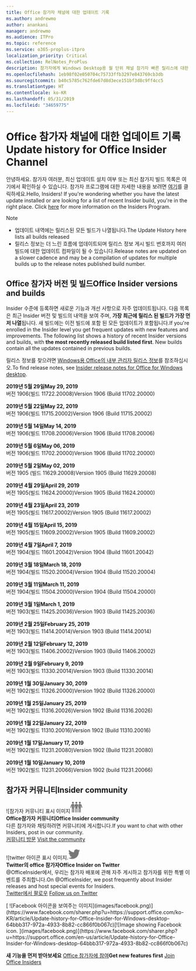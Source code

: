 ```yaml
---
title: Office 참가자 채널에 대한 업데이트 기록
ms.author: andrewmo
author: anankani
manager: andrewmo
ms.audience: ITPro
ms.topic: reference
ms.service: o365-proplus-itpro
localization_priority: Critical
ms.collection: RelNotes_ProPlus
description: 참가자에게 Windows Desktop용 월 단위 채널 참가자 빠른 릴리스에 대한 업데이트 내역을 제공합니다.
ms.openlocfilehash: 1eb98f02e050704c75733ffb3297e843769cb3db
ms.sourcegitcommit: b40c5785c762fde67d8d3ece151bf3d8c9ff4cc5
ms.translationtype: HT
ms.contentlocale: ko-KR
ms.lasthandoff: 05/31/2019
ms.locfileid: "34659775"
---
```

# <a name="update-history-for-office-insider-channel"></a><span data-ttu-id="fac23-103">Office 참가자 채널에 대한 업데이트 기록</span><span class="sxs-lookup"><span data-stu-id="fac23-103">Update history for Office Insider Channel</span></span>

<span data-ttu-id="fac23-p101">안녕하세요. 참가자 여러분, 최신 업데이트 설치 여부 또는 최신 참가지 빌드 목록은 여기에서 확인하실 수 있습니다. 참가자 프로그램에 대한 자세한 내용을 보려면 [여기](https://insider.office.com/)를 클릭하세요.</span><span class="sxs-lookup"><span data-stu-id="fac23-p101">Hello, Insiders! If you're wondering whether you have the latest update installed or are looking for a list of recent Insider build, you're in the right place. Click [here](https://insider.office.com/) for more information on the Insiders Program.</span></span>

> [!NOTE]
> - <span data-ttu-id="fac23-107">업데이트 내역에는 릴리스된 모든 빌드가 나열됩니다.</span><span class="sxs-lookup"><span data-stu-id="fac23-107">The Update History here lists all builds released</span></span>
> - <span data-ttu-id="fac23-108">릴리스 정보는 더 느린 흐름에 업데이트되며 릴리스 정보 게시 빌드 번호까지 여러 빌드에 대한 업데이트 컴파일이 될 수 있습니다.</span><span class="sxs-lookup"><span data-stu-id="fac23-108">Release notes are updated on a slower cadence and may be a compilation of updates for multiple builds up to the release notes published build number.</span></span>



## <a name="office-insider-versions-and-builds"></a><span data-ttu-id="fac23-109">Office 참가자 버전 및 빌드</span><span class="sxs-lookup"><span data-stu-id="fac23-109">Office Insider versions and builds</span></span>

<span data-ttu-id="fac23-p102">Insider 수준에 등록하면 새로운 기능과 개선 사항으로 자주 업데이트됩니다. 다음 목록은 최근 Insider 버전 및 빌드의 내역을 보여 주며, **가장 최근에 릴리스 된 빌드가 가장 먼저 나열**됩니다. 새 빌드에는 이전 빌드에 포함 된 모든 업데이트가 포함됩니다.</span><span class="sxs-lookup"><span data-stu-id="fac23-p102">If you're enrolled in the Insider level you get frequent updates with new features and improvements. The following list shows a history of recent Insider versions and builds, with **the most recently released build listed first**. New builds contain all the updates contained in previous builds.</span></span> 

<span data-ttu-id="fac23-113">릴리스 정보를 찾으려면 [Windows용 Office의 내부 관리자 릴리스 정보](https://docs.microsoft.com/ko-KR/OfficeUpdates/release-notes-office-insider)를 참조하십시오.</span><span class="sxs-lookup"><span data-stu-id="fac23-113">To find release notes, see [Insider release notes for Office for Windows desktop](https://docs.microsoft.com/en-us/OfficeUpdates/release-notes-office-insider).</span></span>

[//]: # (제거하지 마십시오)


<span data-ttu-id="fac23-115">**2019년 5월 29일**</span><span class="sxs-lookup"><span data-stu-id="fac23-115">**May 29, 2019**</span></span><br/>
<span data-ttu-id="fac23-116">버전 1906(빌드 11722.20008)</span><span class="sxs-lookup"><span data-stu-id="fac23-116">Version 1906 (Build 11702.20000)</span></span><br/>

<span data-ttu-id="fac23-117">**2019년 5월 22일**</span><span class="sxs-lookup"><span data-stu-id="fac23-117">**May 22, 2019**</span></span><br/> <span data-ttu-id="fac23-118">버전 1906(빌드 11715.20002)</span><span class="sxs-lookup"><span data-stu-id="fac23-118">Version 1906 (Build 11715.20002)</span></span><br/> 

<span data-ttu-id="fac23-119">**2019년 5월 14일**</span><span class="sxs-lookup"><span data-stu-id="fac23-119">**May 14, 2019**</span></span><br/> <span data-ttu-id="fac23-120">버전 1906(빌드 11708.20006)</span><span class="sxs-lookup"><span data-stu-id="fac23-120">Version 1906 (Build 11708.20006)</span></span><br/>

<span data-ttu-id="fac23-121">**2019년 5월 6일**</span><span class="sxs-lookup"><span data-stu-id="fac23-121">**May 06, 2019**</span></span><br/>
<span data-ttu-id="fac23-122">버전 1906(빌드 11702.20000)</span><span class="sxs-lookup"><span data-stu-id="fac23-122">Version 1906 (Build 11702.20000)</span></span><br/>

<span data-ttu-id="fac23-123">**2019년 5월 2일**</span><span class="sxs-lookup"><span data-stu-id="fac23-123">**May 02, 2019**</span></span><br/>
<span data-ttu-id="fac23-124">버전 1905 (빌드 11629.20008)</span><span class="sxs-lookup"><span data-stu-id="fac23-124">Version 1905 (Build 11629.20008)</span></span><br/>

<span data-ttu-id="fac23-125">**2019년 4월 29일**</span><span class="sxs-lookup"><span data-stu-id="fac23-125">**April 29, 2019**</span></span><br/>
<span data-ttu-id="fac23-126">버전 1905(빌드 11624.20000)</span><span class="sxs-lookup"><span data-stu-id="fac23-126">Version 1905 (Build 11624.20000)</span></span><br/>

<span data-ttu-id="fac23-127">**2019년 4월 23일**</span><span class="sxs-lookup"><span data-stu-id="fac23-127">**April 23, 2019**</span></span><br/> <span data-ttu-id="fac23-128">버전 1905(빌드 11617.20002)</span><span class="sxs-lookup"><span data-stu-id="fac23-128">Version 1905 (Build 11617.20002)</span></span><br/>

<span data-ttu-id="fac23-129">**2019년 4월 15일**</span><span class="sxs-lookup"><span data-stu-id="fac23-129">**April 15, 2019**</span></span><br/> <span data-ttu-id="fac23-130">버전 1905(빌드 11609.20002)</span><span class="sxs-lookup"><span data-stu-id="fac23-130">Version 1905 (Build 11609.20002)</span></span><br/>

<span data-ttu-id="fac23-131">**2019년 4월 7일**</span><span class="sxs-lookup"><span data-stu-id="fac23-131">**April 7, 2019**</span></span><br/> <span data-ttu-id="fac23-132">버전 1904(빌드 11601.20042)</span><span class="sxs-lookup"><span data-stu-id="fac23-132">Version 1904 (Build 11601.20042)</span></span><br/>

<span data-ttu-id="fac23-133">**2019년 3월 18일**</span><span class="sxs-lookup"><span data-stu-id="fac23-133">**March 18, 2019**</span></span><br/> <span data-ttu-id="fac23-134">버전 1904(빌드 11520.20004)</span><span class="sxs-lookup"><span data-stu-id="fac23-134">Version 1904 (Build 11520.20004)</span></span><br/>

<span data-ttu-id="fac23-135">**2019년 3월 11일**</span><span class="sxs-lookup"><span data-stu-id="fac23-135">**March 11, 2019**</span></span><br/> <span data-ttu-id="fac23-136">버전 1904(빌드 11504.20000)</span><span class="sxs-lookup"><span data-stu-id="fac23-136">Version 1904 (Build 11504.20000)</span></span><br/>

<span data-ttu-id="fac23-137">**2019년 3월 1일**</span><span class="sxs-lookup"><span data-stu-id="fac23-137">**March 1, 2019**</span></span><br/> <span data-ttu-id="fac23-138">버전 1903(빌드 11425.20036)</span><span class="sxs-lookup"><span data-stu-id="fac23-138">Version 1903 (Build 11425.20036)</span></span><br/> 

<span data-ttu-id="fac23-139">**2019년 2월 25일**</span><span class="sxs-lookup"><span data-stu-id="fac23-139">**February 25, 2019**</span></span><br/> <span data-ttu-id="fac23-140">버전 1903(빌드 11414.20014)</span><span class="sxs-lookup"><span data-stu-id="fac23-140">Version 1903 (Build 11414.20014)</span></span><br/> 

<span data-ttu-id="fac23-141">**2019년 2월 12일**</span><span class="sxs-lookup"><span data-stu-id="fac23-141">**February 12, 2019**</span></span><br/> <span data-ttu-id="fac23-142">버전 1903(빌드 11406.20002)</span><span class="sxs-lookup"><span data-stu-id="fac23-142">Version 1903 (Build 11406.20002)</span></span><br/> 

<span data-ttu-id="fac23-143">**2019년 2월 9일**</span><span class="sxs-lookup"><span data-stu-id="fac23-143">**February 9, 2019**</span></span><br/> <span data-ttu-id="fac23-144">버전 1903(빌드 11330.20014)</span><span class="sxs-lookup"><span data-stu-id="fac23-144">Version 1903 (Build 11330.20014)</span></span><br/> 

<span data-ttu-id="fac23-145">**2019년 1월 30일**</span><span class="sxs-lookup"><span data-stu-id="fac23-145">**January 30, 2019**</span></span><br/> <span data-ttu-id="fac23-146">버전 1902(빌드 11326.20000)</span><span class="sxs-lookup"><span data-stu-id="fac23-146">Version 1902 (Build 11326.20000)</span></span><br/> 

<span data-ttu-id="fac23-147">**2019년 1월 25일**</span><span class="sxs-lookup"><span data-stu-id="fac23-147">**January 25, 2019**</span></span><br/> <span data-ttu-id="fac23-148">버전 1902(빌드 11316.20026)</span><span class="sxs-lookup"><span data-stu-id="fac23-148">Version 1902 (Build 11316.20026)</span></span><br/> 

<span data-ttu-id="fac23-149">**2019년 1월 22일**</span><span class="sxs-lookup"><span data-stu-id="fac23-149">**January 22, 2019**</span></span><br/> <span data-ttu-id="fac23-150">버전 1902(빌드 11310.20016)</span><span class="sxs-lookup"><span data-stu-id="fac23-150">Version 1902 (Build 11310.20016)</span></span><br/> 

<span data-ttu-id="fac23-151">**2019년 1월 17일**</span><span class="sxs-lookup"><span data-stu-id="fac23-151">**January 17, 2019**</span></span><br/> <span data-ttu-id="fac23-152">버전 1902(빌드 11231.20080)</span><span class="sxs-lookup"><span data-stu-id="fac23-152">Version 1902 (Build 11231.20080)</span></span><br/>

<span data-ttu-id="fac23-153">**2019년 1월 10일**</span><span class="sxs-lookup"><span data-stu-id="fac23-153">**January 10, 2019**</span></span><br/> <span data-ttu-id="fac23-154">버전 1902(빌드 11231.20066)</span><span class="sxs-lookup"><span data-stu-id="fac23-154">Version 1902 (build 11231.20066)</span></span><br/> 


## <a name="insider-community"></a><span data-ttu-id="fac23-155">참가자 커뮤니티</span><span class="sxs-lookup"><span data-stu-id="fac23-155">Insider community</span></span>

<span data-ttu-id="fac23-156">![참가자 커뮤니티 표시 이미지</span><span class="sxs-lookup"><span data-stu-id="fac23-156">![Image showing insider community.</span></span> ](images/insidercommunity.png) <br/>
<span data-ttu-id="fac23-157">**Office참가자 커뮤니티**</span><span class="sxs-lookup"><span data-stu-id="fac23-157">**Office Insider community**</span></span><br/> <span data-ttu-id="fac23-158">다른 참가자와 채팅하려면 커뮤니티에 게시합니다.</span><span class="sxs-lookup"><span data-stu-id="fac23-158">If you want to chat with other Insiders, post in our community.</span></span><br/><span data-ttu-id="fac23-159"> 
[커뮤니티 방문](https://go.microsoft.com/fwlink/?linkid=843493)</span><span class="sxs-lookup"><span data-stu-id="fac23-159"> 
[Visit the community](https://go.microsoft.com/fwlink/?linkid=843493)</span></span><br/> 

<span data-ttu-id="fac23-160">![twitter 아이콘 표시 이미지.</span><span class="sxs-lookup"><span data-stu-id="fac23-160">![Image showing twitter icon.</span></span> ](images/twitter.png)<br/>
<span data-ttu-id="fac23-161">**Twitter의 office 참가자**</span><span class="sxs-lookup"><span data-stu-id="fac23-161">**Office Insider on Twitter**</span></span><br/> <span data-ttu-id="fac23-162">@OfficeInsider에서, 우리는 참가자 배포에 관해 자주 게시하고 참가자를 위한 특별 이벤트를 주최합니다.</span><span class="sxs-lookup"><span data-stu-id="fac23-162">On @OfficeInsider, we post frequently about Insider releases and host special events for Insiders.</span></span><br/><span data-ttu-id="fac23-163"> 
[Twitter에서 팔로우](https://go.microsoft.com/fwlink/?linkid=717717)</span><span class="sxs-lookup"><span data-stu-id="fac23-163"> 
[Follow us on Twitter](https://go.microsoft.com/fwlink/?linkid=717717)</span></span><br/> 

<span data-ttu-id="fac23-164">
  [
  ![Facebook 아이콘을 보여주는 이미지](images/facebook.png)](https://www.facebook.com/sharer.php?u=https://support.office.com/ko-KR/article/Update-history-for-Office-Insider-for-Windows-desktop-64bbb317-972a-4933-8b82-cc866f0b067c)</span><span class="sxs-lookup"><span data-stu-id="fac23-164">[![Image showing Facebook icon. ](images/facebook.png)](https://www.facebook.com/sharer.php?u=https://support.office.com/en-us/article/Update-history-for-Office-Insider-for-Windows-desktop-64bbb317-972a-4933-8b82-cc866f0b067c)</span></span>


<span data-ttu-id="fac23-165">**새 기능을 먼저 받아보세요**
[Office 참가자에 참여](https://insider.office.com/)</span><span class="sxs-lookup"><span data-stu-id="fac23-165">**Get new features first**
[Join Office Insiders](https://insider.office.com/)</span></span>